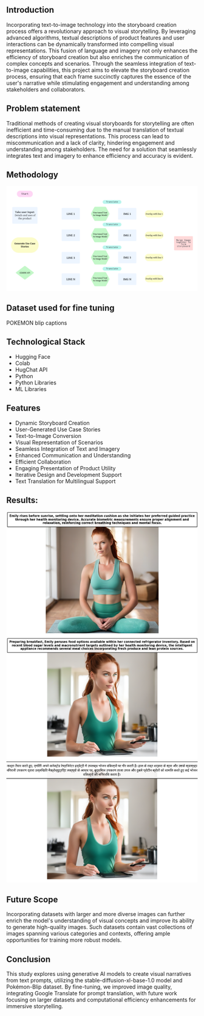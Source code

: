 <h2>Introduction</h2>
<p>Incorporating text-to-image technology into the storyboard creation process offers a revolutionary approach to visual storytelling. By leveraging advanced algorithms, textual descriptions of product features and user interactions can be dynamically transformed into compelling visual representations. This fusion of language and imagery not only enhances the efficiency of storyboard creation but also enriches the communication of complex concepts and scenarios. Through the seamless integration of text-to-image capabilities, this project aims to elevate the storyboard creation process, ensuring that each frame succinctly captures the essence of the user's narrative while stimulating engagement and understanding among stakeholders and collaborators.</p>
<h2>Problem statement</h2>
<p>Traditional methods of creating visual storyboards for storytelling are often inefficient and time-consuming due to the manual translation of textual descriptions into visual representations. This process can lead to miscommunication and a lack of clarity, hindering engagement and understanding among stakeholders. The need for a solution that seamlessly integrates text and imagery to enhance efficiency and accuracy is evident.</p>

<h2>Methodology</h2>
<img src='assets/diagram.png'>

<h2>Dataset used for fine tuning</h2>
<p>POKEMON blip captions</p>

<h2>Technological Stack</h2>
<ul>
  <li>Hugging Face</li>
  <li>Colab</li>
  <li>HugChat API</li>
  <li>Python</li>
  <li>Python Libraries</li>
  <li>ML Libraries</li>
</ul>

<h2>Features</h2>
    <ul>
        <li>Dynamic Storyboard Creation</li>
        <li>User-Generated Use Case Stories</li>
        <li>Text-to-Image Conversion</li>
        <li>Visual Representation of Scenarios</li>
        <li>Seamless Integration of Text and Imagery</li>
        <li>Enhanced Communication and Understanding</li>
        <li>Efficient Collaboration</li>
        <li>Engaging Presentation of Product Utility</li>
        <li>Iterative Design and Development Support</li>
        <li>Text Translation for Multilingual Support</li>
    </ul>

<h2>Results:</h2>
<img src='assets/s1.png'>
<img src='assets/s2e.png'>
<img src='assets/s2h.png'>

<h2>Future Scope</h2>
<p>Incorporating datasets with larger and more diverse images can further enrich the model's understanding of visual concepts and improve its ability to generate high-quality images. Such datasets contain vast collections of images spanning various categories and contexts, offering ample opportunities for training more robust models.</p>

<h2>Conclusion</h2>
<p>This study explores using generative AI models to create visual narratives from text prompts, utilizing the stable-diffusion-xl-base-1.0 model and Pokémon-Blip dataset. By fine-tuning, we improved image quality, integrating Google Translate for prompt translation, with future work focusing on larger datasets and computational efficiency enhancements for immersive storytelling.</p>

